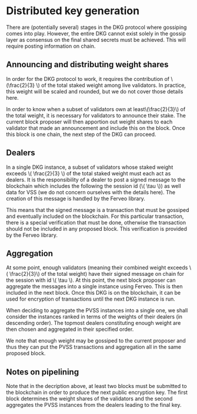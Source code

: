# Distributed key generation

There are (potentially several) stages in the DKG protocol where gossiping
comes into play. However, the entire DKG cannot exist solely in the gossip
layer as consensus on the final shared secrets must be achieved. This will
require posting information on chain.

## Announcing and distributing weight shares

In order for the DKG protocol to work, it requires the contribution of 
\\(\frac{2}{3} \\) of the total staked weight among live validators. In 
practice, this weight will be scaled and rounded, but we do not cover those
details here. 

In order to know when a subset of validators own at least\\(\frac{2}{3}\\)
of the total weight, it is necessary for validators to announce their stake.
The current block proposer will then apportion out weight shares to each
validator that made an announcement and include this on the block. Once this
block is one chain, the next step of the DKG can proceed.

## Dealers
In a single DKG instance, a subset of validators whose staked weight exceeds
\\( \frac{2}{3} \\) of the total staked weight must each act as dealers. It
is the responsibility of a dealer to post a signed message to the blockchain
which includes the following the session id (\\( \tau \\)) as well data for
VSS (we do not concern ourselves with the details here). The creation of this
message is handled by the Ferveo library.

This means that the signed message is a transaction that must be gossiped and
eventually included on the blockchain. For this particular transaction, there
is a special verification that must be done, otherwise the transaction should
not be included in any proposed block. This verification is provided by the
Ferveo library.

## Aggregation

At some point, enough validators (meaning their combined weight exceeds
\\( \frac{2}{3}\\) of the total weight) have their signed message on chain 
for the session with id \\( \tau \\). At this point, the next block proposer can
aggregate the messages into a single instance using Ferveo. This is then 
included in the next block. Once this DKG is on the blockchain, it can be 
used for encryption of transactions until the next DKG instance is run.

When deciding to aggregate the PVSS instances into a single one, we shall 
consider the instances ranked in terms of the weights of their dealers (in 
descending order). The topmost dealers constituting enough weight are then 
chosen and aggregated in their specified order.

We note that enough weight may be gossiped to the current proposer and thus
they can put the PVSS transactions and aggregation all in the same proposed 
block.

## Notes on pipelining

Note that in the decription above, at least two blocks must be submitted to 
the blockchain in order to produce the next public encryption key. The first
block determines the weight shares of the validators and the second aggregates
the PVSS instances from the dealers leading to the final key.